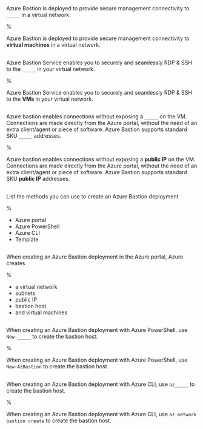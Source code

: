 ##

Azure Bastion is deployed to provide secure management connectivity to `_____` in a virtual network.

%

Azure Bastion is deployed to provide secure management connectivity to **virtual machines** in a virtual network.

##

Azure Bastion Service enables you to securely and seamlessly RDP & SSH to the `_____` in your virtual network.

%

Azure Bastion Service enables you to securely and seamlessly RDP & SSH to the **VMs** in your virtual network.

##

Azure bastion enables connections without exposing a `_____` on the VM. Connections are made directly from the Azure portal, without the need of an extra client/agent or piece of software. Azure Bastion supports standard SKU `_____` addresses.

%

Azure bastion enables connections without exposing a **public IP** on the VM. Connections are made directly from the Azure portal, without the need of an extra client/agent or piece of software. Azure Bastion supports standard SKU **public IP** addresses.

##

List the methods you can use to create an Azure Bastion deployment

%

- Azure portal
- Azure PowerShell
- Azure CLI
- Template

##

When creating an Azure Bastion deployment in the  Azure portal, Azure creates

%

- a virtual network
- subnets
- public IP
- bastion host
- and virtual machines

##

When creating an Azure Bastion deployment with Azure PowerShell, use `New-_____` to create the bastion host.

%

When creating an Azure Bastion deployment with Azure PowerShell, use `New-AzBastion` to create the bastion host.

##

When creating an Azure Bastion deployment with Azure CLI, use `az_____` to create the bastion host.

%

When creating an Azure Bastion deployment with Azure CLI, use `az network bastion create` to create the bastion host.
